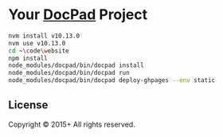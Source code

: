 # Your [DocPad](http://docpad.org) Project

```bash
nvm install v10.13.0
nvm use v10.13.0
cd ~\code\website
npm install
node_modules/docpad/bin/docpad install
node_modules/docpad/bin/docpad run
node_modules/docpad/bin/docpad deploy-ghpages --env static
```

## License
Copyright &copy; 2015+ All rights reserved.